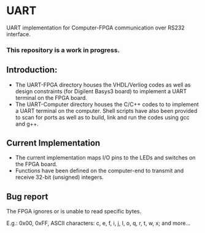 # UART
UART implementation for Computer-FPGA communication over RS232 interface.

### This repository is a work in progress.  

## Introduction:
* The UART-FPGA directory houses the VHDL/Verliog codes as well as design constraints (for Digilent Basys3 board) to implement a UART terminal on the FPGA board.  
* The UART-Computer directory houses the C/C++ codes to to implement a UART terminal on the computer. Shell scripts have also been provided to scan for ports as well as to build, link and run the codes using gcc and g++.

## Current Implementation
* The current implementation maps I/O pins to the LEDs and switches on the FPGA board.
* Functions have been defined on the computer-end to transmit and receive 32-bit (unsigned) integers.

## Bug report
The FPGA ignores or is unable to read specific bytes.

E.g.: 0x00, 0xFF, ASCII characters: c, e, f, i, j, l, o, q, r, t, w, x; and more...
